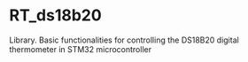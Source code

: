 # RT_ds18b20
Library. Basic functionalities for controlling the DS18B20 digital thermometer in STM32 microcontroller
